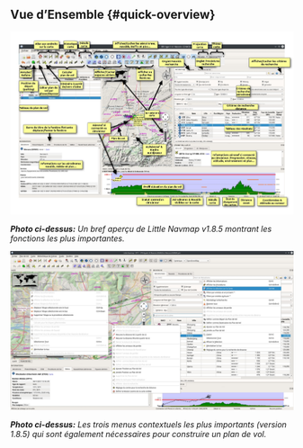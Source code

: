 ## Vue d’Ensemble {#quick-overview}

![Little Navmap Overview](../images/overview_fr.jpg "Little Navmap Overview")

_**Photo ci-dessus:** Un bref aperçu de Little Navmap v1.8.5 montrant les fonctions les plus importantes._

![Little Navmap Context Menus](../images/contextmenus_fr.jpg "Little Navmap Context Menus")

_**Photo ci-dessus:** Les trois menus contextuels les plus importants  \(version 1.8.5\) qui sont également nécessaires pour construire un plan de vol._

